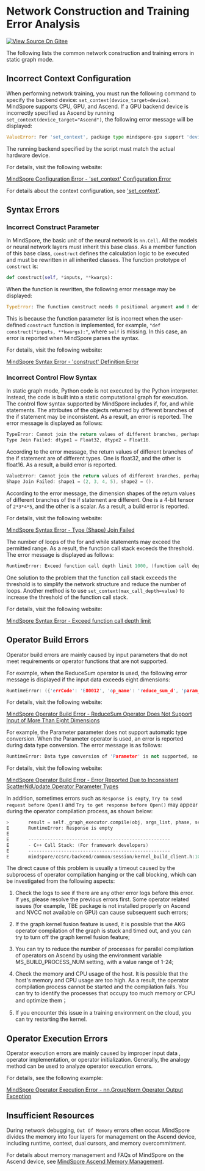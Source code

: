 # Network Construction and Training Error Analysis

[![View Source On Gitee](https://mindspore-website.obs.cn-north-4.myhuaweicloud.com/website-images/r2.3/resource/_static/logo_source_en.svg)](https://gitee.com/mindspore/docs/blob/r2.3/tutorials/source_en/advanced/error_analysis/mindrt_debug.md)&nbsp;&nbsp;

The following lists the common network construction and training errors in static graph mode.

## Incorrect Context Configuration

When performing network training, you must run the following command to specify the backend device: `set_context(device_target=device)`. MindSpore supports CPU, GPU, and Ascend. If a GPU backend device is incorrectly specified as Ascend by running `set_context(device_target="Ascend")`, the following error message will be displayed:

```python
ValueError: For 'set_context', package type mindspore-gpu support 'device_target' type gpu or cpu, but got Ascend.
```

The running backend specified by the script must match the actual hardware device.

For details, visit the following website:

[MindSpore Configuration Error - 'set_context' Configuration Error](https://www.hiascend.com/forum/thread-0229106885219029083-1-1.html)

For details about the context configuration, see ['set_context'](https://www.mindspore.cn/docs/en/r2.3/api_python/mindspore/mindspore.set_context.html).

## Syntax Errors

### Incorrect Construct Parameter

In MindSpore, the basic unit of the neural network is `nn.Cell`. All the models or neural network layers must inherit this base class. As a member function of this base class, `construct` defines the calculation logic to be executed and must be rewritten in all inherited classes. The function prototype of `construct` is:

```python
def construct(self, *inputs, **kwargs):
```

When the function is rewritten, the following error message may be displayed:

```python
TypeError: The function construct needs 0 positional argument and 0 default argument, but provided 1
```

This is because the function parameter list is incorrect when the user-defined `construct` function is implemented, for example, `"def construct(*inputs, **kwargs):"`, where `self` is missing. In this case, an error is reported when MindSpore parses the syntax.

For details, visit the following website:

[MindSpore Syntax Error - 'construct' Definition Error](https://www.hiascend.com/forum/thread-0230106556970619074-1-1.html)

### Incorrect Control Flow Syntax

In static graph mode, Python code is not executed by the Python interpreter. Instead, the code is built into a static computational graph for execution. The control flow syntax supported by MindSpore includes if, for, and while statements. The attributes of the objects returned by different branches of the if statement may be inconsistent. As a result, an error is reported. The error message is displayed as follows:

```c++
TypeError: Cannot join the return values of different branches, perhaps you need to make them equal.
Type Join Failed: dtype1 = Float32, dtype2 = Float16.
```

According to the error message, the return values of different branches of the if statement are of different types. One is float32, and the other is float16. As a result, a build error is reported.

```c++
ValueError: Cannot join the return values of different branches, perhaps you need to make them equal.
Shape Join Failed: shape1 = (2, 3, 4, 5), shape2 = ().
```

According to the error message, the dimension shapes of the return values of different branches of the if statement are different. One is a 4-bit tensor of `2*3*4*5`, and the other is a scalar. As a result, a build error is reported.

For details, visit the following website:

[MindSpore Syntax Error - Type (Shape) Join Failed](https://www.mindspore.cn/docs/en/r2.3/faq/network_compilation.html)

The number of loops of the for and while statements may exceed the permitted range. As a result, the function call stack exceeds the threshold. The error message is displayed as follows:

```c++
RuntimeError: Exceed function call depth limit 1000, (function call depth: 1001, simulate call depth: 997).
```

One solution to the problem that the function call stack exceeds the threshold is to simplify the network structure and reduce the number of loops. Another method is to use `set_context(max_call_depth=value)` to increase the threshold of the function call stack.

For details, visit the following website:

[MindSpore Syntax Error - Exceed function call depth limit](https://www.hiascend.com/forum/thread-0223111589074862027-1-1.html)

## Operator Build Errors

Operator build errors are mainly caused by input parameters that do not meet requirements or operator functions that are not supported.

For example, when the ReduceSum operator is used, the following error message is displayed if the input data exceeds eight dimensions:

```c++
RuntimeError: ({'errCode': 'E80012', 'op_name': 'reduce_sum_d', 'param_name': 'x', 'min_value': 0, 'max_value': 8, 'real_value': 10}, 'In op, the num of dimensions of input/output[x] should be in the range of [0, 8], but actually is [10].')
```

For details, visit the following website:

[MindSpore Operator Build Error - ReduceSum Operator Does Not Support Input of More Than Eight Dimensions](https://www.hiascend.com/forum/thread-0229108037306667164-1-1.html)

For example, the Parameter parameter does not support automatic type conversion. When the Parameter operator is used, an error is reported during data type conversion. The error message is as follows:

```c++
RuntimeError: Data type conversion of 'Parameter' is not supported, so data type int32 cannot be converted to data type float32 automatically.
```

For details, visit the following website:

[MindSpore Operator Build Error - Error Reported Due to Inconsistent ScatterNdUpdate Operator Parameter Types](https://www.hiascend.com/forum/thread-0232107351416081120-1-1.html)

In addition, sometimes errors such as `Response is empty`, `Try to send request before Open()` and `Try to get response before Open()` may appear during the operator compilation process, as shown below:

```c++
>       result = self._graph_executor.compile(obj, args_list, phase, self._use_vm_mode())
E       RuntimeError: Response is empty
E
E       ----------------------------------------------------
E       - C++ Call Stack: (For framework developers)
E       ----------------------------------------------------
E       mindspore/ccsrc/backend/common/session/kernel_build_client.h:100 Response
```

The direct cause of this problem is usually a timeout caused by the subprocess of operator compilation hanging or the call blocking, which can be investigated from the following aspects:

1. Check the logs to see if there are any other error logs before this error. If yes, please resolve the previous errors first. Some operator related issues (for example, TBE package is not installed properly on Ascend and NVCC not available on GPU) can cause subsequent such errors;

2. If the graph kernel fusion feature is used, it is possible that the AKG operator compilation of the graph is stuck and timed out, and you can try to turn off the graph kernel fusion feature;

3. You can try to reduce the number of processes for parallel compilation of operators on Ascend by using the environment variable MS_BUILD_PROCESS_NUM setting, with a value range of 1-24;

4. Check the memory and CPU usage of the host. It is possible that the host's memory and CPU usage are too high. As a result, the operator compilation process cannot be started and the compilation fails. You can try to identify the processes that occupy too much memory or CPU and optimize them；

5. If you encounter this issue in a training environment on the cloud, you can try restarting the kernel.

## Operator Execution Errors

Operator execution errors are mainly caused by improper input data , operator implementation, or operator initialization. Generally, the analogy method can be used to analyze operator execution errors.

For details, see the following example:

[MindSpore Operator Execution Error - nn.GroupNorm Operator Output Exception](https://www.hiascend.com/forum/thread-0229107351277363132-1-1.html)

## Insufficient Resources

During network debugging, `Out Of Memory` errors often occur. MindSpore divides the memory into four layers for management on the Ascend device, including runtime, context, dual cursors, and memory overcommitment.

For details about memory management and FAQs of MindSpore on the Ascend device, see [MindSpore Ascend Memory Management](https://www.hiascend.com/forum/thread-0229107352026042135-1-1.html).
